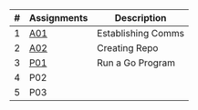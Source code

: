 |   #   | Assignments             | Description                                        |
| :---: | ---------------- | -------------------------------------------------- |
|   1   | [A01](https://github.com/RCHollingsworth/4143-PLC/tree/b145f279b829e991ea9aa8c85c4895d5fec16aa4/Assignments/A01)         | Establishing Comms |
|   2   | [A02](https://github.com/RCHollingsworth/4143-PLC/tree/016e52d326834c643e0eabf97f08f7118e97d2a0/Assignments/A02)  | Creating Repo        |
|   3   | [P01](https://github.com/RCHollingsworth/4143-PLC/tree/e3df68a475a9d1475f3b0e40f06534800f236914/Assignments/P01) |Run a Go Program| 
|   4   | P02 |  |
|   5   | P03 ||
